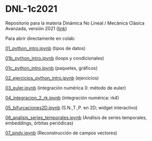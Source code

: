 # DNL-1c2021

Repositorio para la materia Dinámica No Lineal / Mecánica Clásica Avanzada, versión 2021 ([link](http://materias.df.uba.ar/dnla2021c1/))

Para abrir directamente en colab:

[01_python_intro.ipynb](https://colab.research.google.com/github/jfdoppler/DNL_1c2021/blob/main/01_python_intro.ipynb) (tipos de datos)

[01b_python_intro.ipynb](https://colab.research.google.com/github/jfdoppler/DNL_1c2021/blob/main/01b_python_intro.ipynb) (loops y condicionales)

[01c_python_intro.ipynb](https://colab.research.google.com/github/jfdoppler/DNL_1c2021/blob/main/01c_python_intro.ipynb) (paquetes, gráficos)

[02_ejercicios_python_intro.ipynb](https://colab.research.google.com/github/jfdoppler/DNL_1c2021/blob/main/02_ejercicios_python_intro.ipynb) (ejercicios)

[03_euler.ipynb](https://colab.research.google.com/github/jfdoppler/DNL_1c2021/blob/main/03_euler.ipynb) (integración numérica 0: método de euler)

[04_integracion_2_rk.ipynb](https://colab.research.google.com/github/jfdoppler/DNL_1c2021/blob/main/04_integracion_2_rk.ipynb) (integración numérica: rk4)

[05_bifurcaciones2D.ipynb](https://colab.research.google.com/github/jfdoppler/DNL_1c2021/blob/main/05_bifurcaciones2D.ipynb) (S.N.,T.,P. en 2D; widget interactivo)

[06_analisis_series_temporales.ipynb](https://colab.research.google.com/github/jfdoppler/DNL_1c2021/blob/main/06_analisis_series_temporales.ipynb) (Análisis de series temporales, embeddings, órbitas periódicas)

[07_sindy.ipynb](https://colab.research.google.com/github/jfdoppler/DNL_1c2021/blob/main/07_sindy.ipynb) (Reconstrucción de campos vectores)

